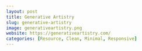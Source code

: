 ```yaml
---
layout: post
title: Generative Artistry
slug: generative-artistry
image: generativeartistry.png
website: https://generativeartistry.com/
categories: [Resource, Clean, Minimal, Responsive]
---
```

